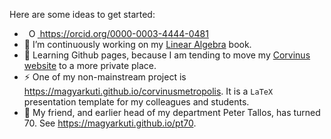 <!--
**magyarkuti/magyarkuti** is a ✨ _special_ ✨ repository because its `README.md` (this file) appears on your GitHub profile.
-->
Here are some ideas to get started:
- <a
    id="cy-effective-orcid-url"
    class="underline"
     href="https://orcid.org/0000-0003-4444-0481"
     target="orcid.widget"
     rel="me noopener noreferrer"
     style="vertical-align: top">
     <img
        src="https://orcid.org/sites/default/files/images/orcid_16x16.png"
        style="width: 1em; margin-inline-start: 0.5em"
        alt="ORCID iD icon"/>
      https://orcid.org/0000-0003-4444-0481
    </a>
- 🔭 I’m continuously working on my [Linear Algebra](https://magyarkuti.github.io/linearalgebra) book.
- 🌱 Learning Github pages, because I am tending to move my [Corvinus website](http://web.uni-corvinus.hu/magyarkuti) to a more private place.
- ⚡ One of my non-mainstream project is https://magyarkuti.github.io/corvinusmetropolis. It is a `LaTeX` presentation template for my colleagues and  students.
- 🎂 My friend, and earlier head of my department Peter Tallos, has turned 70. See https://magyarkuti.github.io/pt70.
<!--
- 🌱 I’m currently learning ...
- 👯 I’m looking to collaborate on ...
- 🤔 I’m looking for help with ...
- 💬 Ask me about ...
- 📫 How to reach me: ...
- 😄 Pronouns: ...
- ⚡ Fun fact: ...
-->
